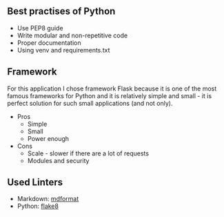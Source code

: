 ## Best practises of Python
* Use PEP8 guide
* Write modular and non-repetitive code
* Proper documentation
* Using venv and requirements.txt
## Framework
For this application I chose framework Flask because it is one of the most famous frameworks for Python and it is relatively simple and small - it is perfect solution for such small applications (and not only).
* Pros
  * Simple
  * Small
  * Power enough
* Cons
  * Scale - slower if there are a lot of requests
  * Modules and security
## Used Linters
* Markdown: [mdformat](https://github.com/executablebooks/mdformat)
* Python: [flake8](https://flake8.pycqa.org/en/latest/)